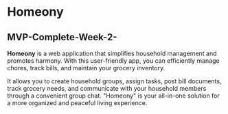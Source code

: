 # Homeony

## MVP-Complete-Week-2-

**Homeony** is a web application that simplifies household management and promotes harmony. With this user-friendly app, you can efficiently manage chores, track bills, and maintain your grocery inventory.

 It allows you to create household groups, assign tasks, post bill documents, track grocery needs, and communicate with your household members through a convenient group chat. "Homeony" is your all-in-one solution for a more organized and peaceful living experience.





